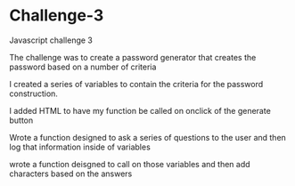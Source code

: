 # Challenge-3
 Javascript challenge 3

 The challenge was to create a password generator that creates the password based on a number of criteria

 I created a series of variables to contain the criteria for the password construction.

 I added HTML to have my function be called on onclick of the generate button

 Wrote a function designed to ask a series of questions to the user and then log that information inside of variables

 wrote a function deisgned to call on those variables and then add characters based on the answers

 